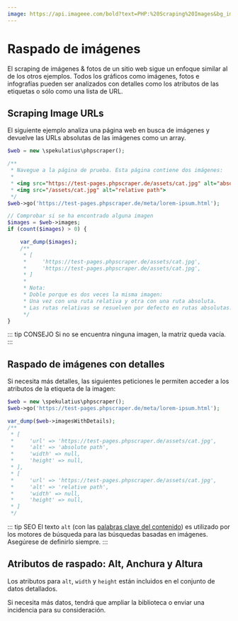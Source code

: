 ```yaml
---
image: https://api.imageee.com/bold?text=PHP:%20Scraping%20Images&bg_image=https://images.unsplash.com/photo-1542762933-ab3502717ce7
---
```


# Raspado de imágenes

El scraping de imágenes &amp; fotos de un sitio web sigue un enfoque similar al de los otros ejemplos. Todos los gráficos como imágenes, fotos e infografías pueden ser analizados con detalles como los atributos de las etiquetas o sólo como una lista de URL.


## Scraping Image URLs

El siguiente ejemplo analiza una página web en busca de imágenes y devuelve las URLs absolutas de las imágenes como un array.

```PHP
$web = new \spekulatius\phpscraper();

/**
 * Navegue a la página de prueba. Esta página contiene dos imágenes:
 *
 * <img src="https://test-pages.phpscraper.de/assets/cat.jpg" alt="absolute path">
 * <img src="/assets/cat.jpg" alt="relative path">
 */
$web->go('https://test-pages.phpscraper.de/meta/lorem-ipsum.html');

// Comprobar si se ha encontrado alguna imagen
$images = $web->images;
if (count($images) > 0) {

    var_dump($images);
    /**
     * [
     *     'https://test-pages.phpscraper.de/assets/cat.jpg',
     *     'https://test-pages.phpscraper.de/assets/cat.jpg',
     * ]
     *
     * Nota:
     * Doble porque es dos veces la misma imagen:
     * Una vez con una ruta relativa y otra con una ruta absoluta.
     * Las rutas relativas se resuelven por defecto en rutas absolutas.
     */
}
```

::: tip CONSEJO
Si no se encuentra ninguna imagen, la matriz queda vacía.
:::


## Raspado de imágenes con detalles

Si necesita más detalles, las siguientes peticiones le permiten acceder a los atributos de la etiqueta de la imagen:

```PHP
$web = new \spekulatius\phpscraper();
$web->go('https://test-pages.phpscraper.de/meta/lorem-ipsum.html');

var_dump($web->imagesWithDetails);
/**
 * [
 *     'url' => 'https://test-pages.phpscraper.de/assets/cat.jpg',
 *     'alt' => 'absolute path',
 *     'width' => null,
 *     'height' => null,
 * ],
 * [
 *     'url' => 'https://test-pages.phpscraper.de/assets/cat.jpg',
 *     'alt' => 'relative path',
 *     'width' => null,
 *     'height' => null,
 * ]
 */
```

::: tip SEO
El texto `alt` (con las [palabras clave del contenido](/es/examples/extract-keywords)) es utilizado por los motores de búsqueda para las búsquedas basadas en imágenes. Asegúrese de definirlo siempre.
:::


## Atributos de raspado: Alt, Anchura y Altura

Los atributos para `alt`, `width` y `height` están incluidos en el conjunto de datos detallados.

Si necesita más datos, tendrá que ampliar la biblioteca o enviar una incidencia para su consideración.
